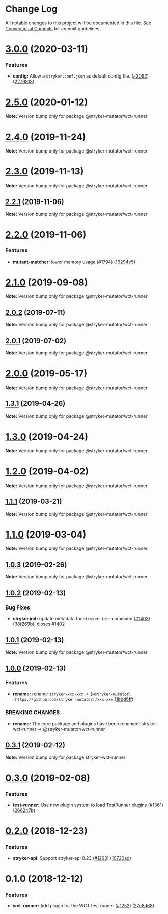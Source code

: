 # Change Log

All notable changes to this project will be documented in this file.
See [Conventional Commits](https://conventionalcommits.org) for commit guidelines.

# [3.0.0](https://github.com/stryker-mutator/stryker/compare/v2.5.0...v3.0.0) (2020-03-11)


### Features

* **config:** Allow a `stryker.conf.json` as default config file. ([#2092](https://github.com/stryker-mutator/stryker/issues/2092)) ([2279813](https://github.com/stryker-mutator/stryker/commit/2279813dec4f9fabbfe9dcd521dc2e19d5902dc6))






# [2.5.0](https://github.com/stryker-mutator/stryker/compare/v2.4.0...v2.5.0) (2020-01-12)

**Note:** Version bump only for package @stryker-mutator/wct-runner





# [2.4.0](https://github.com/stryker-mutator/stryker/compare/v2.3.0...v2.4.0) (2019-11-24)

**Note:** Version bump only for package @stryker-mutator/wct-runner





# [2.3.0](https://github.com/stryker-mutator/stryker/compare/v2.2.1...v2.3.0) (2019-11-13)

**Note:** Version bump only for package @stryker-mutator/wct-runner





## [2.2.1](https://github.com/stryker-mutator/stryker/compare/v2.2.0...v2.2.1) (2019-11-06)

**Note:** Version bump only for package @stryker-mutator/wct-runner





# [2.2.0](https://github.com/stryker-mutator/stryker/compare/v2.1.0...v2.2.0) (2019-11-06)


### Features

* **mutant-matcher:** lower memory usage ([#1794](https://github.com/stryker-mutator/stryker/issues/1794)) ([16294e5](https://github.com/stryker-mutator/stryker/commit/16294e5))





# [2.1.0](https://github.com/stryker-mutator/stryker/compare/v2.0.2...v2.1.0) (2019-09-08)

**Note:** Version bump only for package @stryker-mutator/wct-runner





## [2.0.2](https://github.com/stryker-mutator/stryker/compare/v2.0.1...v2.0.2) (2019-07-11)

**Note:** Version bump only for package @stryker-mutator/wct-runner





## [2.0.1](https://github.com/stryker-mutator/stryker/compare/v2.0.0...v2.0.1) (2019-07-02)

**Note:** Version bump only for package @stryker-mutator/wct-runner





# [2.0.0](https://github.com/stryker-mutator/stryker/compare/v1.3.1...v2.0.0) (2019-05-17)

**Note:** Version bump only for package @stryker-mutator/wct-runner





## [1.3.1](https://github.com/stryker-mutator/stryker/compare/v1.3.0...v1.3.1) (2019-04-26)

**Note:** Version bump only for package @stryker-mutator/wct-runner





# [1.3.0](https://github.com/stryker-mutator/stryker/compare/v1.2.0...v1.3.0) (2019-04-24)

**Note:** Version bump only for package @stryker-mutator/wct-runner





# [1.2.0](https://github.com/stryker-mutator/stryker/compare/v1.1.1...v1.2.0) (2019-04-02)

**Note:** Version bump only for package @stryker-mutator/wct-runner





## [1.1.1](https://github.com/stryker-mutator/stryker/compare/v1.1.0...v1.1.1) (2019-03-21)

**Note:** Version bump only for package @stryker-mutator/wct-runner





# [1.1.0](https://github.com/stryker-mutator/stryker/compare/v1.0.3...v1.1.0) (2019-03-04)

**Note:** Version bump only for package @stryker-mutator/wct-runner





## [1.0.3](https://github.com/stryker-mutator/stryker/compare/v1.0.2...v1.0.3) (2019-02-26)

**Note:** Version bump only for package @stryker-mutator/wct-runner





## [1.0.2](https://github.com/stryker-mutator/stryker/compare/v1.0.1...v1.0.2) (2019-02-13)


### Bug Fixes

* **stryker init:** update metadata for `stryker init` command ([#1403](https://github.com/stryker-mutator/stryker/issues/1403)) ([38f269b](https://github.com/stryker-mutator/stryker/commit/38f269b)), closes [#1402](https://github.com/stryker-mutator/stryker/issues/1402)





## [1.0.1](https://github.com/stryker-mutator/stryker/compare/v1.0.0...v1.0.1) (2019-02-13)

**Note:** Version bump only for package @stryker-mutator/wct-runner





## [1.0.0](https://github.com/stryker-mutator/stryker/compare/stryker-wct-runner@0.3.1...@stryker-mutator/wct-runner@1.0.0) (2019-02-13)


### Features

* **rename:** rename `stryker-xxx-xxx` -> `[@stryker-mutator](https://github.com/stryker-mutator)/xxx-xxx` ([1bbd6ff](https://github.com/stryker-mutator/stryker/commit/1bbd6ff))


### BREAKING CHANGES

* **rename:** The core package and plugins have been renamed: stryker-wct-runner -> @stryker-mutator/wct-runner





## [0.3.1](https://github.com/stryker-mutator/stryker/compare/stryker-wct-runner@0.3.0...stryker-wct-runner@0.3.1) (2019-02-12)

**Note:** Version bump only for package stryker-wct-runner





# [0.3.0](https://github.com/stryker-mutator/stryker/compare/stryker-wct-runner@0.2.0...stryker-wct-runner@0.3.0) (2019-02-08)


### Features

* **test-runner:** Use new plugin system to load TestRunner plugins ([#1361](https://github.com/stryker-mutator/stryker/issues/1361)) ([266247b](https://github.com/stryker-mutator/stryker/commit/266247b))





<a name="0.2.0"></a>
# [0.2.0](https://github.com/stryker-mutator/stryker/compare/stryker-wct-runner@0.1.0...stryker-wct-runner@0.2.0) (2018-12-23)


### Features

* **stryker-api:** Support stryker-api 0.23 ([#1293](https://github.com/stryker-mutator/stryker/issues/1293)) ([10720ad](https://github.com/stryker-mutator/stryker/commit/10720ad))




<a name="0.1.0"></a>
# 0.1.0 (2018-12-12)


### Features

* **wct-runner:** Add plugin for the WCT test runner ([#1252](https://github.com/stryker-mutator/stryker/issues/1252)) ([27c8d68](https://github.com/stryker-mutator/stryker/commit/27c8d68))
